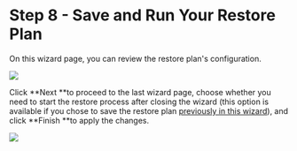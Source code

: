 # Step 8 - Save and Run Your Restore Plan

On this wizard page, you can review the restore plan's configuration.

![](https://github.com/robertzakiev/gitbook/tree/703d9f96af3546d5a85e17cd24df8e3834d130e4/assets/review-restore-plan-configuration.png)

Click **Next **to proceed to the last wizard page, choose whether you need to start the restore process after closing the wizard \(this option is available if you chose to save the restore plan [previously in this wizard](step-2-specify-the-plan-name.md)\), and click **Finish **to apply the changes.

![](https://github.com/robertzakiev/gitbook/tree/703d9f96af3546d5a85e17cd24df8e3834d130e4/assets/run-restore-plan-and-finish.png)

